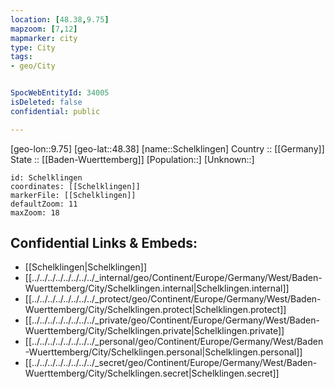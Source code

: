 ```yaml
---
location: [48.38,9.75] 
mapzoom: [7,12] 
mapmarker: city 
type: City
tags:
- geo/City


SpocWebEntityId: 34005
isDeleted: false
confidential: public

---
```

[geo-lon::9.75] 
[geo-lat::48.38] 
[name::Schelklingen] 
Country :: [[Germany]]  
State :: [[Baden-Wuerttemberg]] 
[Population::] 
[Unknown::] 


```leaflet
id: Schelklingen
coordinates: [[Schelklingen]] 
markerFile: [[Schelklingen]] 
defaultZoom: 11 
maxZoom: 18
```


## Confidential Links & Embeds: 
- [[Schelklingen|Schelklingen]]  
- [[../../../../../../../../_internal/geo/Continent/Europe/Germany/West/Baden-Wuerttemberg/City/Schelklingen.internal|Schelklingen.internal]] 
- [[../../../../../../../../_protect/geo/Continent/Europe/Germany/West/Baden-Wuerttemberg/City/Schelklingen.protect|Schelklingen.protect]] 
- [[../../../../../../../../_private/geo/Continent/Europe/Germany/West/Baden-Wuerttemberg/City/Schelklingen.private|Schelklingen.private]] 
- [[../../../../../../../../_personal/geo/Continent/Europe/Germany/West/Baden-Wuerttemberg/City/Schelklingen.personal|Schelklingen.personal]] 
- [[../../../../../../../../_secret/geo/Continent/Europe/Germany/West/Baden-Wuerttemberg/City/Schelklingen.secret|Schelklingen.secret]] 
